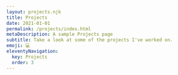 ```yaml
---
layout: projects.njk
title: Projects
date: 2021-01-01
permalink: /projects/index.html
metaDescription: A sample Projects page
subtitle: Take a look at some of the projects I've worked on.
emoji: 💻
eleventyNavigation:
  key: Projects
  order: 3
---
```

